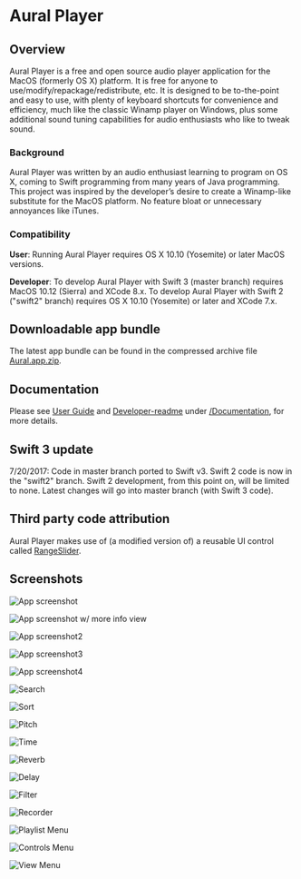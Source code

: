 # Aural Player

## Overview

Aural Player is a free and open source audio player application for the MacOS (formerly OS X) platform. It is free for anyone to use/modify/repackage/redistribute, etc. It is designed to be to-the-point and easy to use, with plenty of keyboard shortcuts for convenience and efficiency, much like the classic Winamp player on Windows, plus some additional sound tuning capabilities for audio enthusiasts who like to tweak sound.

### Background

Aural Player was written by an audio enthusiast learning to program on OS X, coming to Swift programming from many years of Java programming. This project was inspired by the developer’s desire to create a Winamp-like substitute for the MacOS platform. No feature bloat or unnecessary annoyances like iTunes.

### Compatibility

**User**: Running Aural Player requires OS X 10.10 (Yosemite) or later MacOS versions.

**Developer**: To develop Aural Player with Swift 3 (master branch) requires MacOS 10.12 (Sierra) and XCode 8.x. To develop Aural Player with Swift 2 ("swift2" branch) requires OS X 10.10 (Yosemite) or later and XCode 7.x.

## Downloadable app bundle

The latest app bundle can be found in the compressed archive file [Aural.app.zip](https://github.com/maculateConception/aural-player/blob/master/Aural.app.zip?raw=true).

## Documentation

Please see [User Guide](https://github.com/maculateConception/aural-player/blob/master/Documentation/UserGuide.rtfd/TXT.rtf?raw=true) and [Developer-readme](https://github.com/maculateConception/aural-player/blob/master/Documentation/Developer-readme.rtf?raw=true) under [/Documentation](/Documentation), for more details.

## Swift 3 update

7/20/2017: Code in master branch ported to Swift v3. Swift 2 code is now in the "swift2" branch. Swift 2 development, from this point on, will be limited to none. Latest changes will go into master branch (with Swift 3 code).

## Third party code attribution

Aural Player makes use of (a modified version of) a reusable UI control called [RangeSlider](https://github.com/matthewreagan/RangeSlider).

## Screenshots

![App screenshot](/Documentation/UserGuide.rtfd/Aural.png?raw=true "App screenshot")

![App screenshot w/ more info view](/Documentation/UserGuide.rtfd/MoreInfo.png?raw=true "More Info")

![App screenshot2](/Documentation/UserGuide.rtfd/Aural-playlistOnly.png?raw=true "App screenshot2")

![App screenshot3](/Documentation/UserGuide.rtfd/Aural-effectsOnly.png?raw=true "App screenshot3")

![App screenshot4](/Documentation/UserGuide.rtfd/Aural-compact.png?raw=true "App screenshot4")

![Search](/Documentation/UserGuide.rtfd/Aural-search.png?raw=true "Search")

![Sort](/Documentation/UserGuide.rtfd/Aural-sort.png?raw=true "Sort")

![Pitch](/Documentation/UserGuide.rtfd/Pitch.png?raw=true "Pitch Shift")

![Time](/Documentation/UserGuide.rtfd/Time.png?raw=true "Time Stretch")

![Reverb](/Documentation/UserGuide.rtfd/Reverb.png?raw=true "Reverb")

![Delay](/Documentation/UserGuide.rtfd/Delay.png?raw=true "Delay")

![Filter](/Documentation/UserGuide.rtfd/Filter.png?raw=true "Filter")

![Recorder](/Documentation/UserGuide.rtfd/Recorder.png?raw=true "Recorder")

![Playlist Menu](/Documentation/UserGuide.rtfd/PlaylistMenu.png?raw=true "Playlist Menu")

![Controls Menu](/Documentation/UserGuide.rtfd/ControlsMenu.png?raw=true "Controls Menu")

![View Menu](/Documentation/UserGuide.rtfd/ViewMenu.png?raw=true "View Menu")
